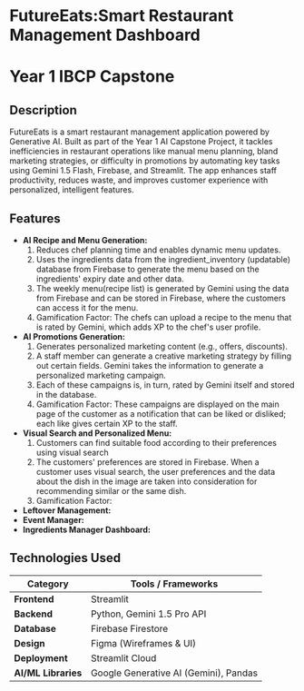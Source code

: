 # **FutureEats:Smart Restaurant Management Dashboard**
# Year 1 IBCP Capstone

## Description
FutureEats is a smart restaurant management application powered by Generative AI. Built as part of the Year 1 AI Capstone Project, it tackles inefficiencies in restaurant operations like manual menu planning, bland marketing strategies, or difficulty in promotions by automating key tasks using Gemini 1.5 Flash, Firebase, and Streamlit. The app enhances staff productivity, reduces waste, and improves customer experience with personalized, intelligent features.

## Features
- **AI Recipe and Menu Generation:**
  1. Reduces chef planning time and enables dynamic menu updates.
  2. Uses the ingredients data from the ingredient_inventory (updatable) database from Firebase to generate the menu based on the ingredients' expiry date and other data.
  3. The weekly menu(recipe list) is generated by Gemini using the data from Firebase and can be stored in Firebase, where the customers can access it for the menu.
  4. Gamification Factor: The chefs can upload a recipe to the menu that is rated by Gemini, which adds XP to the chef's user profile.
- **AI Promotions Generation:**
  1. Generates personalized marketing content (e.g., offers, discounts).
  2. A staff member can generate a creative marketing strategy by filling out certain fields. Gemini takes the information to generate a personalized marketing campaign.
  3. Each of these campaigns is, in turn, rated by Gemini itself and stored in the database.
  4. Gamification Factor: These campaigns are displayed on the main page of the customer as a notification that can be liked or disliked; each like gives certain XP to the staff.
- **Visual Search and Personalized Menu:**
  1. Customers can find suitable food according to their preferences using visual search
  2. The customers' preferences are stored in Firebase. When a customer uses visual search, the user preferences and the data about the dish in the image are taken into consideration for recommending similar or the same dish.
  3. Gamification Factor:
- **Leftover Management:**
- **Event Manager:**
- **Ingredients Manager Dashboard:**

## Technologies Used
| Category            | Tools / Frameworks                    |
| ------------------- | ------------------------------------- |
| **Frontend**        | Streamlit                             |
| **Backend**         | Python, Gemini 1.5 Pro API            |
| **Database**        | Firebase Firestore                    |
| **Design**          | Figma (Wireframes & UI)               |
| **Deployment**      | Streamlit Cloud                       |
| **AI/ML Libraries** | Google Generative AI (Gemini), Pandas |

  
